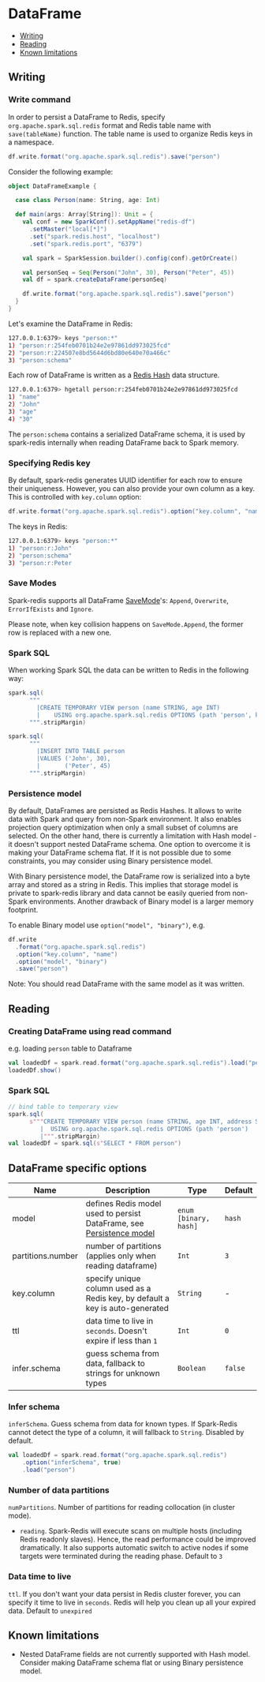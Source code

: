 # DataFrame

  - [Writing](#writing)
  - [Reading](#reading)
  - [Known limitations](#known-limitations)


## Writing

### Write command

In order to persist a DataFrame to Redis, specify `org.apache.spark.sql.redis` format and Redis table name with `save(tableName)` function.
The table name is used to organize Redis keys in a namespace. 

```scala
df.write.format("org.apache.spark.sql.redis").save("person")
```

Consider the following example:

```scala
object DataFrameExample {

  case class Person(name: String, age: Int)

  def main(args: Array[String]): Unit = {
    val conf = new SparkConf().setAppName("redis-df")
      .setMaster("local[*]")
      .set("spark.redis.host", "localhost")
      .set("spark.redis.port", "6379")

    val spark = SparkSession.builder().config(conf).getOrCreate()

    val personSeq = Seq(Person("John", 30), Person("Peter", 45))
    val df = spark.createDataFrame(personSeq)

    df.write.format("org.apache.spark.sql.redis").save("person")
  }
}
```

Let's examine the DataFrame in Redis:

```bash
127.0.0.1:6379> keys "person:*"
1) "person:r:254feb0701b24e2e97861dd973025fcd"
2) "person:r:224507e8bd5644d6bd80e640e70a466c"
3) "person:schema"
```

Each row of DataFrame is written as a [Redis Hash](https://redislabs.com/ebook/part-1-getting-started/chapter-1-getting-to-know-redis/1-2-what-redis-data-structures-look-like/1-2-4-hashes-in-redis/) data structure.

```bash
127.0.0.1:6379> hgetall person:r:254feb0701b24e2e97861dd973025fcd
1) "name"
2) "John"
3) "age"
4) "30"
```

The `person:schema` contains a serialized DataFrame schema, it is used by spark-redis internally when reading DataFrame back to Spark memory.

### Specifying Redis key

By default, spark-redis generates UUID identifier for each row to ensure
their uniqueness. However, you can also provide your own column as a key. This is controlled with `key.column` option:

```scala
df.write.format("org.apache.spark.sql.redis").option("key.column", "name").save("person")
```

The keys in Redis:

```bash
127.0.0.1:6379> keys "person:*"
1) "person:r:John"
2) "person:schema"
3) "person:r:Peter
```

### Save Modes

Spark-redis supports all DataFrame [SaveMode](https://spark.apache.org/docs/latest/sql-programming-guide.html#save-modes)'s: `Append`, 
`Overwrite`, `ErrorIfExists` and `Ignore`.

Please note, when key collision happens on `SaveMode.Append`, the former row is replaced with a new one. 

### Spark SQL

When working Spark SQL the data can be written to Redis in the following way:

```scala
spark.sql(
      """
        |CREATE TEMPORARY VIEW person (name STRING, age INT)
        |    USING org.apache.spark.sql.redis OPTIONS (path 'person', key.column 'name')
      """.stripMargin)

spark.sql(
      """
        |INSERT INTO TABLE person
        |VALUES ('John', 30),
        |       ('Peter', 45)
      """.stripMargin)
```


### Persistence model

By default, DataFrames are persisted as Redis Hashes. It allows to write data with Spark and query from non-Spark environment.
It also enables projection query optimization when only a small subset of columns are selected. On the other hand, there is currently 
a limitation with Hash model - it doesn't support nested DataFrame schema. One option to overcome it is making your DataFrame schema flat.
If it is not possible due to some constraints, you may consider using Binary persistence model.

With Binary persistence model, the DataFrame row is serialized into a byte array and stored as a string in Redis. This implies that 
storage model is private to spark-redis library and data cannot be easily queried from non-Spark environments. Another drawback 
of Binary model is a larger memory footprint.   

To enable Binary model use `option("model", "binary")`, e.g.

```scala
df.write
  .format("org.apache.spark.sql.redis")
  .option("key.column", "name")
  .option("model", "binary")
  .save("person")
```

Note: You should read DataFrame with the same model as it was written.

## Reading

### Creating DataFrame using read command

e.g. loading `person` table to Dataframe

```scala
val loadedDf = spark.read.format("org.apache.spark.sql.redis").load("person")
loadedDf.show()
```


### Spark SQL



```scala
// bind table to temporary view
spark.sql(
      s"""CREATE TEMPORARY VIEW person (name STRING, age INT, address STRING, salary DOUBLE)
         |  USING org.apache.spark.sql.redis OPTIONS (path 'person')
         |""".stripMargin)
val loadedDf = spark.sql(s"SELECT * FROM person")
```



## DataFrame specific options

| Name              | Description                                                                              | Type                  | Default |
| ----------------- | -----------------------------------------------------------------------------------------| --------------------- | ------- |
| model             | defines Redis model used to persist DataFrame, see [Persistence model](#persistence-model) | `enum [binary, hash]` | `hash`  |
| partitions.number | number of partitions (applies only when reading dataframe)                               | `Int`                 | `3`     |
| key.column        | specify unique column used as a Redis key, by default a key is auto-generated            | `String`              | -       |
| ttl               | data time to live in `seconds`. Doesn't expire if less than `1`                          | `Int`                 | `0`     |
| infer.schema      | guess schema from data, fallback to strings for unknown types                            | `Boolean`             | `false` |



### Infer schema

`inferSchema`. Guess schema from data for known types. If Spark-Redis cannot detect
the type of a column, it will fallback to `String`. Disabled by default.
```scala
val loadedDf = spark.read.format("org.apache.spark.sql.redis")
    .option("inferSchema", true)
    .load("person")
```

### Number of data partitions

`numPartitions`. Number of partitions for reading collocation (in cluster
mode).
  - `reading`. Spark-Redis will execute scans on multiple
  hosts (including Redis readonly slaves). Hence, the read performance
  could be improved dramatically. It also supports automatic switch to
  active nodes if some targets were terminated during the reading phase.
  Default to `3`

### Data time to live

`ttl`. If you don't want your data persist in Redis cluster forever, you
can specify it time to live in `seconds`. Redis will help you clean up all
your expired data. Default to `unexpired`

## Known limitations

 - Nested DataFrame fields are not currently supported with Hash model. Consider making DataFrame schema flat or using Binary persistence model.
